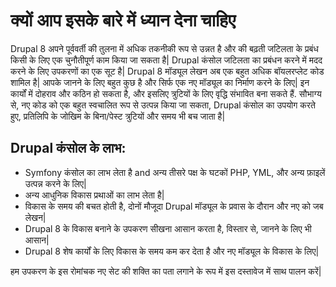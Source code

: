 # क्यों आप इसके बारे में ध्यान देना चाहिए
Drupal 8 अपने पूर्ववर्ती की तुलना में अधिक तकनीकी रूप से उन्नत है और की बढ़ती जटिलता के प्रबंध किसी के लिए एक चुनौतीपूर्ण काम किया जा सकता है| Drupal कंसोल जटिलता का प्रबंधन करने में मदद करने के लिए उपकरणों का एक सूट है| Drupal 8 मॉड्यूल लेखन अब एक बहुत अधिक बॉयलरप्लेट कोड शामिल है| आपके जानने के लिए बहुत कुछ है और सिर्फ एक नए मॉड्यूल का निर्माण करने के लिए| इन कार्यों में दोहराव और कठिन हो सकता है, और इसलिए त्रुटियों के लिए वृद्धि संभावित बना सकते हैं. सौभाग्य से, नए कोड को एक बहुत स्वचालित रूप से उत्पन्न किया जा सकता, Drupal कंसोल का उपयोग करते हुए, प्रतिलिपि के जोखिम के बिना/पेस्ट त्रुटियों और समय भी बच जाता है|

## Drupal कंसोल के लाभ:
* Symfony कंसोल का लाभ लेता है and अन्य तीसरे पक्ष के घटकों PHP, YML, और अन्य फ़ाइलें उत्पन्न करने के लिए|
* अन्य आधुनिक विकास प्रथाओं का लाभ लेता है|
* विकास के समय की बचत होती है, दोनों मौजूदा Drupal मॉड्यूल के प्रवास के दौरान और नए को जब लेखन|
* Drupal 8 के विकास बनाने के उपकरण सीखना आसान करता है, विस्तार से, जानने के लिए भी आसान|
* Drupal 8 शेष कार्यों के लिए विकास के समय कम कर देता है और नए मॉड्यूल के विकास के लिए|

हम उपकरण के इस रोमांचक नए सेट की शक्ति का पता लगाने के रूप में इस दस्तावेज में साथ पालन करें|
